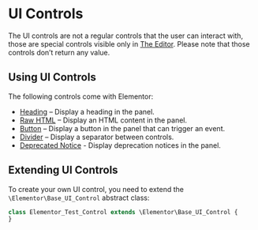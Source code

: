 # UI Controls

The UI controls are not a regular controls that the user can interact with, those are special controls visible only in [The Editor](/editor/). Please note that those controls don’t return any value.

## Using UI Controls

The following controls come with Elementor:

* [Heading](./classes/control-heading) – Display a heading in the panel.
* [Raw HTML](./classes/control-raw-html) – Display an HTML content in the panel.
* [Button](./classes/control-button) – Display a button in the panel that can trigger an event.
* [Divider](./classes/control-divider) – Display a separator between controls.
* [Deprecated Notice](./classes/control-deprecated-notice) - Display deprecation notices in the panel.

## Extending UI Controls

To create your own UI control, you need to extend the `\Elementor\Base_UI_Control` abstract class:

```php {1}
class Elementor_Test_Control extends \Elementor\Base_UI_Control {
}
```
